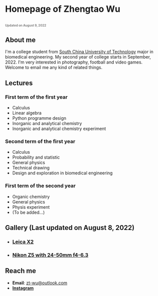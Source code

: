# Homepage of Zhengtao Wu

<font color="grey" size=1>Updated on August 9, 2022</font>
---------------------------------------------------------------------

## About me

I'm a college student from [South China University of Technology] major in biomedical engineering. My second year of college starts in September, 2022. I'm very interested in photography, football and video games. Welcome to email me any kind of related things.

[South China University of Technology]: https://www.scut.edu.cn/ "Only avalible in China including HongKong SRA"

## Lectures

### First term of the first year
* Calculus
* Linear algebra
* Python programme design
* Inorganic and analytical chemistry
* Inorganic and analytical chemistry experiment

### Second term of the first year
* Calculus
* Probability and statistic
* General physics
* Technical drawing
* Design and exploration in biomedical engineering

### First term of the second year
* Organic chemistry
* General physics
* Physis experiment
* (To be added...)

## Gallery (Last updated on August 8, 2022)

* ### [Leica X2](Leica.md)
* ### [Nikon Z5 with 24-50mm f4-6.3](Nikon.md)

## Reach me

  * **Email**: <zt-wu@outlook.com>
  * [**Instagram**](https://www.instagram.com/zhengtao_wu/)
